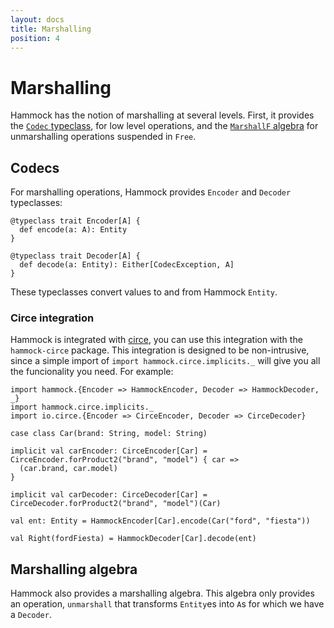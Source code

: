 ```yaml
---
layout: docs
title: Marshalling
position: 4
---
```


# Marshalling

Hammock has the notion of marshalling at several levels.  First, it
provides the [`Codec` typeclass](#Codecs), for low level operations,
and the [`MarshallF` algebra](#marshalling-algebra) for unmarshalling
operations suspended in `Free`.

## Codecs

For marshalling operations, Hammock provides `Encoder` and `Decoder`
typeclasses:

```
@typeclass trait Encoder[A] {
  def encode(a: A): Entity
}

@typeclass trait Decoder[A] {
  def decode(a: Entity): Either[CodecException, A]
}
```

These typeclasses convert values to and from Hammock `Entity`.

### Circe integration

Hammock is integrated with [circe](http://circe.io), you can use this
integration with the `hammock-circe` package.  This integration is
designed to be non-intrusive, since a simple import of `import
hammock.circe.implicits._` will give you all the funcionality you
need.  For example:

```tut
import hammock.{Encoder => HammockEncoder, Decoder => HammockDecoder, _}
import hammock.circe.implicits._
import io.circe.{Encoder => CirceEncoder, Decoder => CirceDecoder}

case class Car(brand: String, model: String)

implicit val carEncoder: CirceEncoder[Car] = CirceEncoder.forProduct2("brand", "model") { car =>
  (car.brand, car.model)
}

implicit val carDecoder: CirceDecoder[Car] = CirceDecoder.forProduct2("brand", "model")(Car)

val ent: Entity = HammockEncoder[Car].encode(Car("ford", "fiesta"))

val Right(fordFiesta) = HammockDecoder[Car].decode(ent)
```

## Marshalling algebra

Hammock also provides a marshalling algebra.  This algebra only
provides an operation, `unmarshall` that transforms `Entity`es into
`A`s for which we have a `Decoder`.
